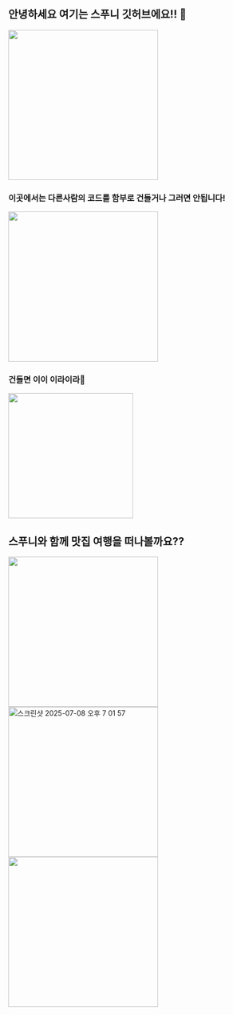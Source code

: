 ## 안녕하세요 여기는 스푸니 깃허브에요!! 👋

<img src="https://github.com/user-attachments/assets/363e94bd-6b4c-429e-afa4-add414920fa7" width="300">

### 이곳에서는 다른사람의 코드를 함부로 건들거나 그러면 안됩니다! <br>
<img src="https://github.com/user-attachments/assets/457ddb93-03ce-44fa-85e6-3b8b6c465348" width="300">

### 건들면 이이 이라이라💢 <br>
<img src="https://github.com/user-attachments/assets/d315acb7-161f-4042-907c-6c5191cd6a1c" width="250">

## 스푸니와 함께 맛집 여행을 떠나볼까요?? <br>
<img src="https://github.com/user-attachments/assets/90a26bed-f0e3-4a6a-b9e6-7296df42a229" width="300">

<img width="300" alt="스크린샷 2025-07-08 오후 7 01 57" src="https://github.com/user-attachments/assets/caa03d28-7e3c-4cad-8669-a3f25b49702d" />
<img src="https://github.com/user-attachments/assets/90a26bed-f0e3-4a6a-b9e6-7296df42a229" width="300">
